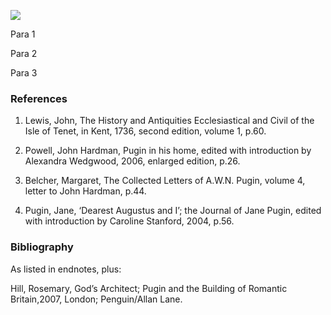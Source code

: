 <a href="https://juncture-digital.org"><img src="https://juncture-digital.org/images/ve-button.png"></a>
<param ve-config title="Augustus Welby Pugin" author="Cat Blaker" layout="vtl" banner="https://upload.wikimedia.org/wikipedia/commons/3/33/Ramsgate_Sands.jpg">

<param ve-entity eid="Q5331558" aliases="Ebbsfleet">

Para 1
<param ve-image url="  " label="  " attribution="  ">

Para 2
<param ve-image url="https://stor.artstor.org/stor/1940f048-d063-4590-915f-79f56217d3c7" label="Blue Plaque at the Grange, Home of Pugin" attribution="Michelle Crowther">

Para 3
<param ve-image url="https://stor.artstor.org/stor/475435c7-c741-48cb-b1d9-9aa71a748568" label="The tomb of Augustus Welby Pugin" attribution="Michelle Crowther">

### References

1. Lewis, John, The History and Antiquities Ecclesiastical and Civil of the Isle of Tenet, in Kent, 1736, second edition, volume 1, p.60.

2. Powell, John Hardman, Pugin in his home, edited with introduction by Alexandra Wedgwood, 2006, enlarged edition, p.26.

3. Belcher, Margaret, The Collected Letters of A.W.N. Pugin, volume 4, letter to John Hardman, p.44.

4. Pugin, Jane, ‘Dearest Augustus and I’; the Journal of Jane Pugin, edited with introduction by Caroline Stanford, 2004, p.56.

### Bibliography

As listed in endnotes, plus:

Hill, Rosemary, God’s Architect; Pugin and the Building of Romantic Britain,2007, London; Penguin/Allan Lane.
